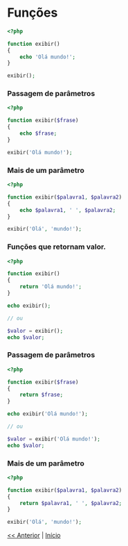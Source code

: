 # Funções

```php
<?php

function exibir()
{
    echo 'Olá mundo!';
}

exibir();

```

### Passagem de parâmetros

```php
<?php

function exibir($frase)
{
    echo $frase;
}

exibir('Olá mundo!');
```

### Mais de um parâmetro

```php
<?php

function exibir($palavra1, $palavra2)
{
    echo $palavra1, ' ', $palavra2;
}

exibir('Olá', 'mundo!');
```

### Funções que retornam valor.

```php
<?php

function exibir()
{
    return 'Olá mundo!';
}

echo exibir();

// ou

$valor = exibir();
echo $valor;

```

### Passagem de parâmetros

```php
<?php

function exibir($frase)
{
    return $frase;
}

echo exibir('Olá mundo!');

// ou

$valor = exibir('Olá mundo!');
echo $valor;
```

### Mais de um parâmetro

```php
<?php

function exibir($palavra1, $palavra2)
{
    return $palavra1, ' ', $palavra2;
}

exibir('Olá', 'mundo!');

```

[<< Anterior](https://github.com/agenciasys/as-capacita/blob/master/PHP-basico/EstruturasCondicionais.md#estruturas-condicionais)
|
[Início](https://github.com/agenciasys/as-capacita/blob/master/PHP-basico/README.md#php-b%C3%A1sico)
